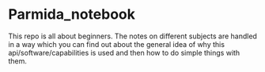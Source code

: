 # Parmida_notebook
This repo is all about beginners. The notes on different subjects are handled in a way which you can find out about the general idea of why this api/software/capabilities is used and then how to do simple things with them. 
